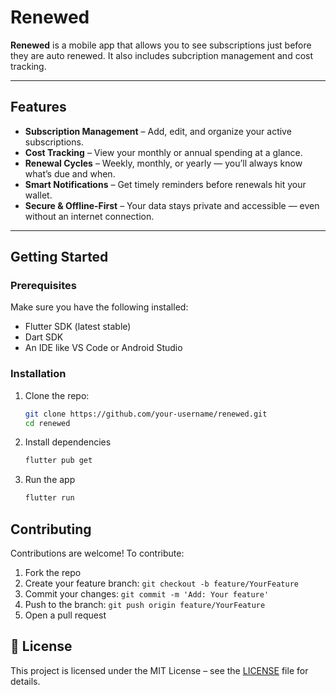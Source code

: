 #  Renewed

**Renewed** is a mobile app that allows you to see subscriptions just before they are auto renewed. It also includes subcription management and cost tracking.

---

##  Features

- **Subscription Management** – Add, edit, and organize your active subscriptions.
- **Cost Tracking** – View your monthly or annual spending at a glance.
- **Renewal Cycles** – Weekly, monthly, or yearly — you’ll always know what’s due and when.
- **Smart Notifications** – Get timely reminders before renewals hit your wallet.
- **Secure & Offline-First** – Your data stays private and accessible — even without an internet connection.

---

##  Getting Started

###  Prerequisites

Make sure you have the following installed:
- Flutter SDK (latest stable)
- Dart SDK
- An IDE like VS Code or Android Studio

###  Installation

1. Clone the repo:
   ```bash
   git clone https://github.com/your-username/renewed.git
   cd renewed

2. Install dependencies
   ```bash
   flutter pub get

3. Run the app
   ```bash
   flutter run


 ## Contributing

Contributions are welcome! To contribute:
1. Fork the repo
2. Create your feature branch: `git checkout -b feature/YourFeature`
3. Commit your changes: `git commit -m 'Add: Your feature'`
4. Push to the branch: `git push origin feature/YourFeature`
5. Open a pull request

## 📄 License

This project is licensed under the MIT License – see the [LICENSE](LICENSE) file for details.
